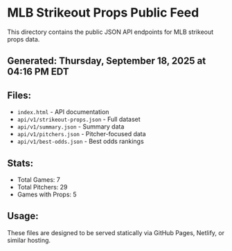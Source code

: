 # MLB Strikeout Props Public Feed

This directory contains the public JSON API endpoints for MLB strikeout props data.

## Generated: Thursday, September 18, 2025 at 04:16 PM EDT

## Files:
- `index.html` - API documentation
- `api/v1/strikeout-props.json` - Full dataset
- `api/v1/summary.json` - Summary data
- `api/v1/pitchers.json` - Pitcher-focused data  
- `api/v1/best-odds.json` - Best odds rankings

## Stats:
- Total Games: 7
- Total Pitchers: 29
- Games with Props: 5

## Usage:
These files are designed to be served statically via GitHub Pages, Netlify, or similar hosting.
